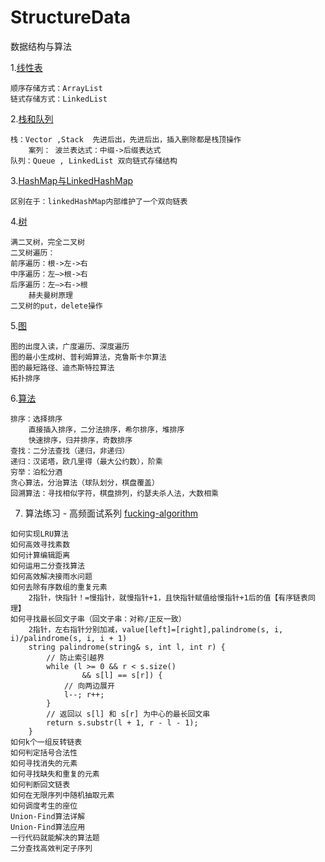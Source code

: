 # StructureData
数据结构与算法

1.[线性表](./resource/day01-线性表)

	顺序存储方式：ArrayList
	链式存储方式：LinkedList
2.[栈和队列](./resource/day02-栈和队列)

	栈：Vector ,Stack  先进后出，先进后出，插入删除都是栈顶操作
		案列： 波兰表达式：中缀->后缀表达式
	队列：Queue , LinkedList 双向链式存储结构
3.[HashMap与LinkedHashMap](./resource/day03-HashMap和LinkedHashMap)

	区别在于：linkedHashMap内部维护了一个双向链表
4.[树](./resource/day04-树)

    满二叉树，完全二叉树
	二叉树遍历：
	前序遍历：根->左->右
	中序遍历：左—>根->右
	后序遍历：左—>右->根
		赫夫曼树原理
	二叉树的put，delete操作
5.[图](./resource/day06-图)

	图的出度入读，广度遍历、深度遍历
	图的最小生成树、普利姆算法，克鲁斯卡尔算法
	图的最短路径、迪杰斯特拉算法
	拓扑排序
6.[算法](./resource/day09-算法简介)

	排序：选择排序
		直接插入排序，二分法排序，希尔排序，堆排序
		快速排序，归并排序，奇数排序
	查找：二分法查找（递归，非递归）
	递归：汉诺塔，欧几里得（最大公约数），阶乘
	穷举：泊松分酒
	贪心算法，分治算法（球队划分，棋盘覆盖）
	回溯算法：寻找相似字符，棋盘排列，约瑟夫杀人法，大数相乘

7.  算法练习 - 高频面试系列 [fucking-algorithm](https://github.com/labuladong/fucking-algorithm)

```
如何实现LRU算法
如何高效寻找素数
如何计算编辑距离
如何运用二分查找算法
如何高效解决接雨水问题
如何去除有序数组的重复元素
    2指针，快指针！=慢指针，就慢指针+1，且快指针赋值给慢指针+1后的值【有序链表同理】
如何寻找最长回文子串（回文子串：对称/正反一致）
    2指针，左右指针分别加减，value[left]=[right],palindrome(s, i, i)/palindrome(s, i, i + 1)
    string palindrome(string& s, int l, int r) {
        // 防止索引越界
        while (l >= 0 && r < s.size()
                && s[l] == s[r]) {
            // 向两边展开
            l--; r++;
        }
        // 返回以 s[l] 和 s[r] 为中心的最长回文串
        return s.substr(l + 1, r - l - 1);
    }
如何k个一组反转链表
如何判定括号合法性
如何寻找消失的元素
如何寻找缺失和重复的元素
如何判断回文链表
如何在无限序列中随机抽取元素
如何调度考生的座位
Union-Find算法详解
Union-Find算法应用
一行代码就能解决的算法题
二分查找高效判定子序列
```